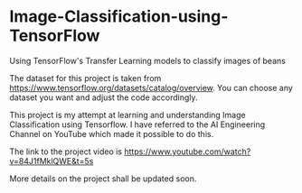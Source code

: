 # Image-Classification-using-TensorFlow
Using TensorFlow's Transfer Learning models to classify images of beans

The dataset for this project is  taken  from https://www.tensorflow.org/datasets/catalog/overview. You can choose any dataset you want and adjust the code accordingly. 

This project is my attempt at learning and understanding Image Classification using Tensorflow. I have referred to the AI Engineering Channel on YouTube which made it possible to do this.

The link to the project video is https://www.youtube.com/watch?v=84J1fMklQWE&t=5s

More details on the project shall be updated soon.

